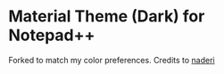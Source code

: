 # Material Theme (Dark) for Notepad++
Forked to match my color preferences. Credits to [naderi](https://github.com/naderi/material-theme-for-npp)

